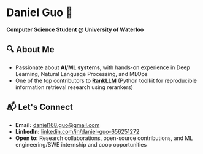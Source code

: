# Daniel Guo 👋  
**Computer Science Student @ University of Waterloo**  

## 🔍 About Me  
- Passionate about **AI/ML systems**, with hands-on experience in Deep Learning, Natural Language Processing, and MLOps
- One of the top contributors to **[RankLLM](https://github.com/castorini/rank_llm)** (Python toolkit for reproducible information retrieval research using rerankers)  

## 📬 Let's Connect  
- **Email:** daniel168.guo@gmail.com  
- **LinkedIn:** [linkedin.com/in/daniel-guo-656251272](https://www.linkedin.com/in/daniel-guo-656251272/)  
- **Open to:** Research collaborations, open-source contributions, and ML engineering/SWE internship and coop opportunities  
